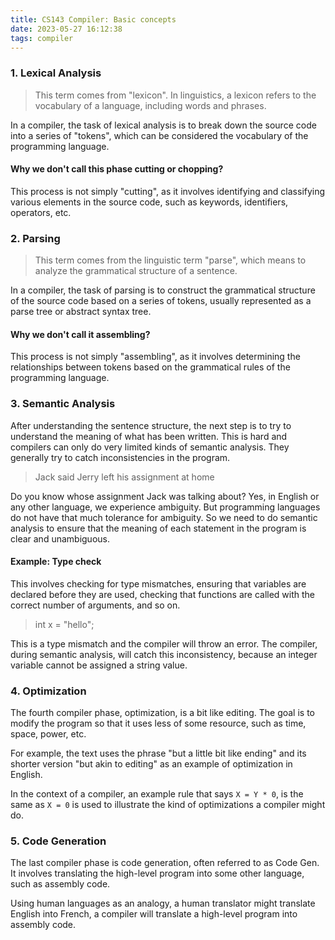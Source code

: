 ```yaml
---
title: CS143 Compiler: Basic concepts
date: 2023-05-27 16:12:38
tags: compiler
---
```


### 1. Lexical Analysis

> This term comes from "lexicon". In linguistics, a lexicon refers to the vocabulary of a language, including words and phrases. 

In a compiler, the task of lexical analysis is to break down the source code into a series of "tokens", which can be considered the vocabulary of the programming language. 

#### Why we don't call this phase cutting or chopping?
This process is not simply "cutting", as it involves identifying and classifying various elements in the source code, such as keywords, identifiers, operators, etc.

### 2. Parsing
> This term comes from the linguistic term "parse", which means to analyze the grammatical structure of a sentence. 

In a compiler, the task of parsing is to construct the grammatical structure of the source code based on a series of tokens, usually represented as a parse tree or abstract syntax tree. 

#### Why we don't call it assembling?
This process is not simply "assembling", as it involves determining the relationships between tokens based on the grammatical rules of the programming language.

### 3. Semantic Analysis

After understanding the sentence structure, the next step is to try to understand the meaning of what has been written.
This is hard and compilers can only do very limited kinds of semantic analysis. They generally try to catch inconsistencies in the program.

> Jack said Jerry left his assignment at home

Do you know whose assignment Jack was talking about?
Yes, in English or any other language, we experience ambiguity. But programming languages do not have that much tolerance for ambiguity. So we need to do semantic analysis to ensure that the meaning of each statement in the program is clear and unambiguous. 

#### Example: Type check
This involves checking for type mismatches, ensuring that variables are declared before they are used, checking that functions are called with the correct number of arguments, and so on.

> int x = "hello";

This is a type mismatch and the compiler will throw an error. The compiler, during semantic analysis, will catch this inconsistency, because an integer variable cannot be assigned a string value.

### 4. Optimization

The fourth compiler phase, optimization, is a bit like editing. The goal is to modify the program so that it uses less of some resource, such as time, space, power, etc.

For example, the text uses the phrase "but a little bit like ending" and its shorter version "but akin to editing" as an example of optimization in English. 

In the context of a compiler, an example rule that says `X = Y * 0`, is the same as `X = 0` is used to illustrate the kind of optimizations a compiler might do.

### 5. Code Generation

The last compiler phase is code generation, often referred to as Code Gen. It involves translating the high-level program into some other language, such as assembly code.

Using human languages as an analogy, a human translator might translate English into French, a compiler will translate a high-level program into assembly code.
